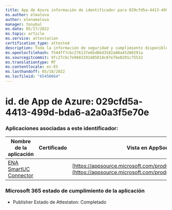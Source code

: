 ```yaml
---
title: App de Azure información de identificador para 029cfd5a-4413-499d-bda6-a2a0a3f5e70e
ms.author: elmalova
author: elenamalova
manager: tonybal
ms.date: 05/17/2022
ms.topic: article
ms.service: attestation
certification_type: attested
description: Toda la información de seguridad y cumplimiento disponible para 029cfd5a-4413-499d-bda6-a2a0a3f5e70e.
ms.openlocfilehash: f544ff7cbc276137e6bd86d3582a88a45288291a
ms.sourcegitcommit: 9fc27c6c7e9683291d85818c07e7be8291c75532
ms.translationtype: MT
ms.contentlocale: es-ES
ms.lasthandoff: 05/18/2022
ms.locfileid: "65450664"
---
```

# <a name="azure-app-id-029cfd5a-4413-499d-bda6-a2a0a3f5e70e"></a>id. de App de Azure: 029cfd5a-4413-499d-bda6-a2a0a3f5e70e


### <a name="apps-associated-with-this-id"></a>Aplicaciones asociadas a este identificador:
| **Nombre de la aplicación** | **Certificado** | **Vista en AppSource** |
|--------------|---------------|-----------------------|
| [ENA SmartUC Connector](../forward/WA200003354.md) |  | [https://appsource.microsoft.com/product/office/WA200003354](https://appsource.microsoft.com/product/office/WA200003354) |

### <a name="microsoft-365-app-compliance-status"></a>Microsoft 365 estado de cumplimiento de la aplicación
- Publisher Estado de Attestaton: Completado
